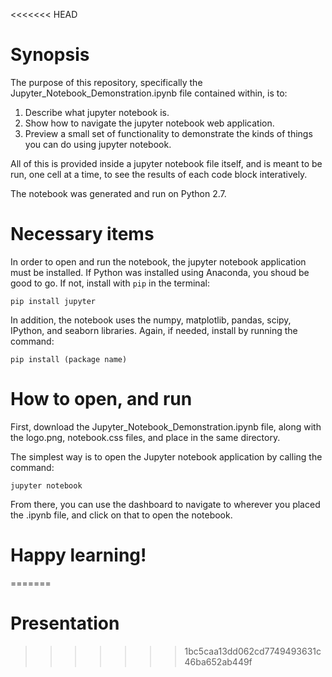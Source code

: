 <<<<<<< HEAD
# Synopsis

The purpose of this repository, specifically the Jupyter_Notebook_Demonstration.ipynb file contained within, is to:

1. Describe what jupyter notebook is.
2. Show how to navigate the jupyter notebook web application.
3. Preview a small set of functionality to demonstrate the kinds of things you can do using jupyter notebook.

All of this is provided inside a jupyter notebook file itself, and is meant to be run, one cell at a time, to see the results of each code block interatively.

The notebook was generated and run on Python 2.7.

# Necessary items

In order to open and run the notebook, the jupyter notebook application must be installed. If Python was installed using Anaconda, you shoud be good to go. If not, install with ```pip``` in the terminal:

```pip install jupyter```

In addition, the notebook uses the numpy, matplotlib, pandas, scipy, IPython, and seaborn libraries. Again, if needed, install by running the command:

```pip install (package name)```

# How to open, and run

First, download the Jupyter_Notebook_Demonstration.ipynb file, along with the logo.png, notebook.css files, and place in the same directory.

The simplest way is to open the Jupyter notebook application by calling the command:

```jupyter notebook```

From there, you can use the dashboard to navigate to wherever you placed the .ipynb file, and click on that to open the notebook.



# Happy learning!
=======
# Presentation
>>>>>>> 1bc5caa13dd062cd7749493631c46ba652ab449f
